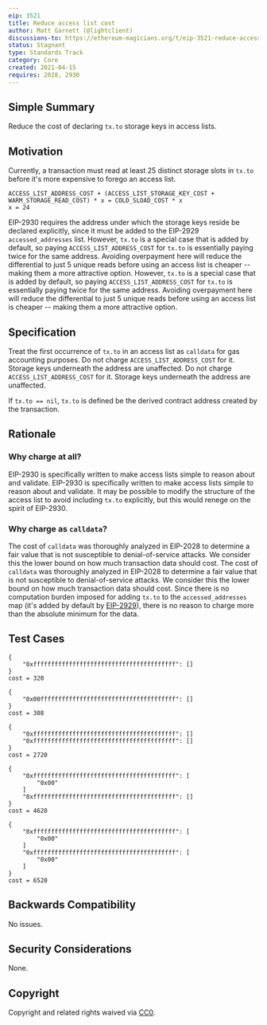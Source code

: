 ```yaml
---
eip: 3521
title: Reduce access list cost
author: Matt Garnett (@lightclient)
discussions-to: https://ethereum-magicians.org/t/eip-3521-reduce-access-list-cost/6072
status: Stagnant
type: Standards Track
category: Core
created: 2021-04-15
requires: 2028, 2930
---
```


## Simple Summary

Reduce the cost of declaring `tx.to` storage keys in access lists.

## Motivation

Currently, a transaction must read at least 25 distinct storage slots in `tx.to` before it's more expensive to forego an access list.

```
ACCESS_LIST_ADDRESS_COST + (ACCESS_LIST_STORAGE_KEY_COST + WARM_STORAGE_READ_COST) * x = COLD_SLOAD_COST * x
x = 24
```

EIP-2930 requires the address under which the storage keys reside be declared explicitly, since it must be added to the EIP-2929 `accessed_addresses` list. However, `tx.to` is a special case that is added by default, so paying `ACCESS_LIST_ADDRESS_COST` for `tx.to` is essentially paying twice for the same address. Avoiding overpayment here will reduce the differential to just 5 unique reads before using an access list is cheaper -- making them a more attractive option. However, `tx.to` is a special case that is added by default, so paying `ACCESS_LIST_ADDRESS_COST` for `tx.to` is essentially paying twice for the same address. Avoiding overpayment here will reduce the differential to just 5 unique reads before using an access list is cheaper -- making them a more attractive option.

## Specification

Treat the first occurrence of `tx.to` in an access list as `calldata` for gas accounting purposes. Do not charge `ACCESS_LIST_ADDRESS_COST` for it. Storage keys underneath the address are unaffected. Do not charge `ACCESS_LIST_ADDRESS_COST` for it. Storage keys underneath the address are unaffected.

If `tx.to == nil`, `tx.to` is defined be the derived contract address created by the transaction.

## Rationale

### Why charge at all?

EIP-2930 is specifically written to make access lists simple to reason about and validate. EIP-2930 is specifically written to make access lists simple to reason about and validate. It may be possible to modify the structure of the access list to avoid including `tx.to` explicitly, but this would renege on the spirit of EIP-2930.

### Why charge as `calldata`?

The cost of `calldata` was  thoroughly analyzed in EIP-2028 to determine a fair value that is not susceptible to denial-of-service attacks. We consider this the lower bound on how much transaction data should cost. The cost of `calldata` was  thoroughly analyzed in EIP-2028 to determine a fair value that is not susceptible to denial-of-service attacks. We consider this the lower bound on how much transaction data should cost. Since there is no computation burden imposed for adding `tx.to` to the `accessed_addresses` map (it's added by default by [EIP-2929](./eip-2929.md)), there is no reason to charge more than the absolute minimum for the data.

## Test Cases
```
{
    "0xffffffffffffffffffffffffffffffffffffffff": []
}
cost = 320

{
    "0x00ffffffffffffffffffffffffffffffffffffff": []
}
cost = 308

{
    "0xffffffffffffffffffffffffffffffffffffffff": []
    "0xffffffffffffffffffffffffffffffffffffffff": []
}
cost = 2720

{
    "0xffffffffffffffffffffffffffffffffffffffff": [
        "0x00"
    ]
    "0xffffffffffffffffffffffffffffffffffffffff": []
}
cost = 4620

{
    "0xffffffffffffffffffffffffffffffffffffffff": [
        "0x00"
    ]
    "0xffffffffffffffffffffffffffffffffffffffff": [
        "0x00"
    ]
}
cost = 6520
```

## Backwards Compatibility
No issues.

## Security Considerations
None.

## Copyright
Copyright and related rights waived via [CC0](../LICENSE.md).
